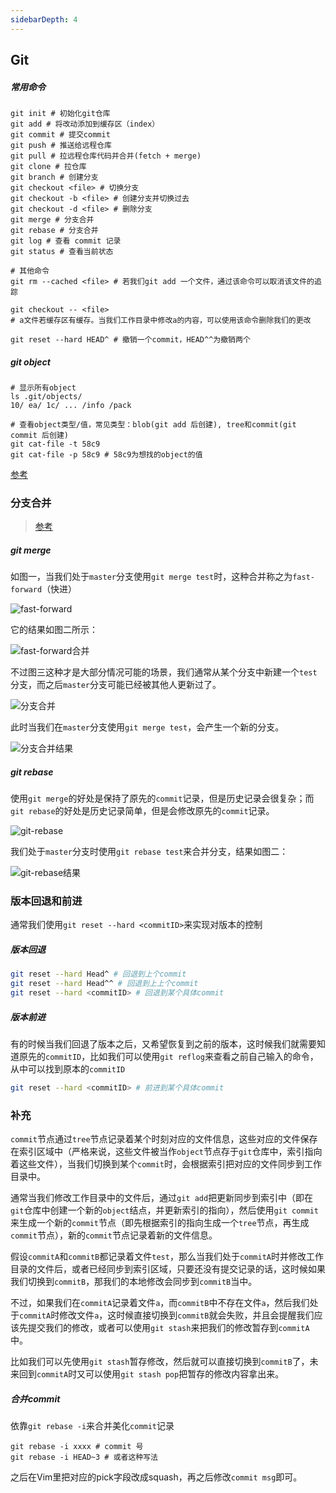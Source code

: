 ```yaml
---
sidebarDepth: 4
---
```

## Git

##### 常用命令

``` shell
git init # 初始化git仓库
git add # 将改动添加到缓存区（index）
git commit # 提交commit
git push # 推送给远程仓库
git pull # 拉远程仓库代码并合并(fetch + merge)
git clone # 拉仓库
git branch # 创建分支
git checkout <file> # 切换分支
git checkout -b <file> # 创建分支并切换过去
git checkout -d <file> # 删除分支
git merge # 分支合并
git rebase # 分支合并
git log # 查看 commit 记录
git status # 查看当前状态

# 其他命令
git rm --cached <file> # 若我们git add 一个文件，通过该命令可以取消该文件的追踪

git checkout -- <file>
# a文件若缓存区有缓存。当我们工作目录中修改a的内容，可以使用该命令删除我们的更改

git reset --hard HEAD^ # 撤销一个commit，HEAD^^为撤销两个
```



##### git object

``` shell
# 显示所有object
ls .git/objects/
10/ ea/ 1c/ ... /info /pack

# 查看object类型/值，常见类型：blob(git add 后创建), tree和commit(git commit 后创建)
git cat-file -t 58c9 
git cat-file -p 58c9 # 58c9为想找的object的值
```

[参考](https://zhuanlan.zhihu.com/p/96631135)



### 分支合并

> [参考](https://backlog.com/git-tutorial/cn/stepup/stepup1_4.html)

##### git merge

如图一，当我们处于`master`分支使用`git merge test`时，这种合并称之为`fast-forward`（快进）

![fast-forward](https://backlog.com/git-tutorial/cn/img/post/stepup/capture_stepup1_4_1.png)



它的结果如图二所示：

![fast-forward合并](https://backlog.com/git-tutorial/cn/img/post/stepup/capture_stepup1_4_2.png)



不过图三这种才是大部分情况可能的场景，我们通常从某个分支中新建一个`test`分支，而之后`master`分支可能已经被其他人更新过了。

![分支合并](https://backlog.com/git-tutorial/cn/img/post/stepup/capture_stepup1_4_3.png)



此时当我们在`master`分支使用`git merge test`，会产生一个新的分支。

![分支合并结果](https://backlog.com/git-tutorial/cn/img/post/stepup/capture_stepup1_4_4.png)



##### git rebase

使用`git merge`的好处是保持了原先的`commit`记录，但是历史记录会很复杂；而`git rebase`的好处是历史记录简单，但是会修改原先的`commit`记录。

![git-rebase](https://backlog.com/git-tutorial/cn/img/post/stepup/capture_stepup1_4_6.png)

我们处于`master`分支时使用`git rebase test`来合并分支，结果如图二：

![git-rebase结果](https://backlog.com/git-tutorial/cn/img/post/stepup/capture_stepup1_4_7.png)





### 版本回退和前进

通常我们使用`git reset --hard <commitID>`来实现对版本的控制

##### 版本回退

``` bash
git reset --hard Head^ # 回退到上个commit
git reset --hard Head^^ # 回退到上上个commit
git reset --hard <commitID> # 回退到某个具体commit
```



##### 版本前进

有的时候当我们回退了版本之后，又希望恢复到之前的版本，这时候我们就需要知道原先的`commitID`，比如我们可以使用`git reflog`来查看之前自己输入的命令，从中可以找到原本的`commitID`

``` bash
git reset --hard <commitID> # 前进到某个具体commit
```









### 补充

`commit`节点通过`tree`节点记录着某个时刻对应的文件信息，这些对应的文件保存在索引区域中（严格来说，这些文件被当作`object`节点存于`git`仓库中，索引指向着这些文件），当我们切换到某个`commit`时，会根据索引把对应的文件同步到工作目录中。

通常当我们修改工作目录中的文件后，通过`git add`把更新同步到索引中（即在`git`仓库中创建一个新的`object`结点，并更新索引的指向），然后使用`git commit`来生成一个新的`commit`节点（即先根据索引的指向生成一个`tree`节点，再生成`commit`节点），新的`commit`节点记录着新的文件信息。



假设`commitA`和`commitB`都记录着文件`test`，那么当我们处于`commitA`时并修改工作目录的文件后，或者已经同步到索引区域，只要还没有提交记录的话，这时候如果我们切换到`commitB`，那我们的本地修改会同步到`commitB`当中。

不过，如果我们在`commitA`记录着文件`a`，而`commitB`中不存在文件`a`，然后我们处于`commitA`时修改文件`a`，这时候直接切换到`commitB`就会失败，并且会提醒我们应该先提交我们的修改，或者可以使用`git stash`来把我们的修改暂存到`commitA`中。

比如我们可以先使用`git stash`暂存修改，然后就可以直接切换到`commitB`了，未来回到`commitA`时又可以使用`git stash pop`把暂存的修改内容拿出来。





##### 合并commit

依靠`git rebase -i`来合并美化`commit`记录

``` shell
git rebase -i xxxx # commit 号
git rebase -i HEAD~3 # 或者这种写法
```

之后在Vim里把对应的pick字段改成squash，再之后修改`commit msg`即可。

